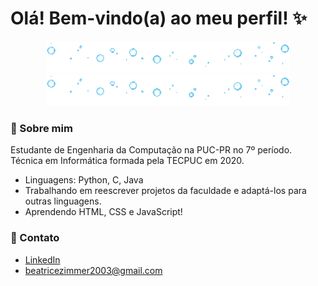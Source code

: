# Olá! Bem-vindo(a) ao meu perfil! ✨

<p align="center">
  <img src="bubble_divider.gif" height="50">
  <img src="bubble_divider.gif" height="50">
</p>

### 🍒 Sobre mim
Estudante de Engenharia da Computação na PUC-PR no 7º período. Técnica em Informática formada pela TECPUC em 2020.

- Linguagens: Python, C, Java
- Trabalhando em reescrever projetos da faculdade e adaptá-los para outras linguagens.
- Aprendendo HTML, CSS e JavaScript!

### 🍰 Contato
* [LinkedIn](linkedin.com/in/beatrice-zimmer)
* <beatricezimmer2003@gmail.com>
